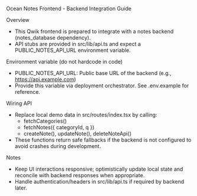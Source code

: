 Ocean Notes Frontend - Backend Integration Guide

Overview
- This Qwik frontend is prepared to integrate with a notes backend (notes_database dependency).
- API stubs are provided in src/lib/api.ts and expect a PUBLIC_NOTES_API_URL environment variable.

Environment variable (do not hardcode in code)
- PUBLIC_NOTES_API_URL: Public base URL of the backend (e.g., https://api.example.com)
- Provide this variable via deployment orchestrator. See .env.example for reference.

Wiring API
- Replace local demo data in src/routes/index.tsx by calling:
  - fetchCategories()
  - fetchNotes({ categoryId, q })
  - createNote(), updateNote(), deleteNoteApi()
- These functions return safe fallbacks if the backend is not configured to avoid crashes during development.

Notes
- Keep UI interactions responsive; optimistically update local state and reconcile with backend responses when appropriate.
- Handle authentication/headers in src/lib/api.ts if required by backend later.
